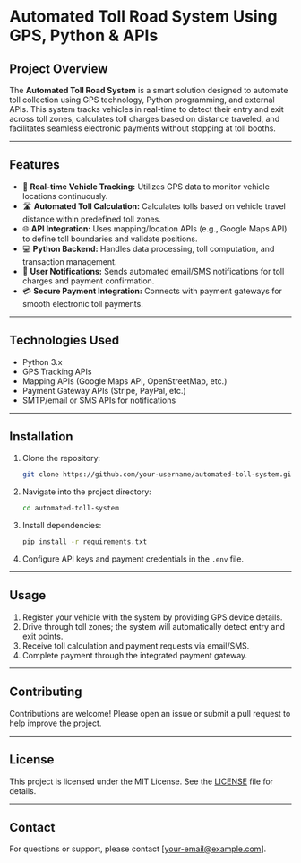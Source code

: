 # Automated Toll Road System Using GPS, Python & APIs

## Project Overview

The **Automated Toll Road System** is a smart solution designed to automate toll collection using GPS technology, Python programming, and external APIs. This system tracks vehicles in real-time to detect their entry and exit across toll zones, calculates toll charges based on distance traveled, and facilitates seamless electronic payments without stopping at toll booths.

---

## Features

- 🚗 **Real-time Vehicle Tracking:** Utilizes GPS data to monitor vehicle locations continuously.
- 🛣️ **Automated Toll Calculation:** Calculates tolls based on vehicle travel distance within predefined toll zones.
- 🌐 **API Integration:** Uses mapping/location APIs (e.g., Google Maps API) to define toll boundaries and validate positions.
- 💻 **Python Backend:** Handles data processing, toll computation, and transaction management.
- 🔔 **User Notifications:** Sends automated email/SMS notifications for toll charges and payment confirmation.
- 💳 **Secure Payment Integration:** Connects with payment gateways for smooth electronic toll payments.

---

## Technologies Used

- Python 3.x
- GPS Tracking APIs
- Mapping APIs (Google Maps API, OpenStreetMap, etc.)
- Payment Gateway APIs (Stripe, PayPal, etc.)
- SMTP/email or SMS APIs for notifications

---

## Installation

1. Clone the repository:
    ```bash
    git clone https://github.com/your-username/automated-toll-system.git
    ```
2. Navigate into the project directory:
    ```bash
    cd automated-toll-system
    ```
3. Install dependencies:
    ```bash
    pip install -r requirements.txt
    ```
4. Configure API keys and payment credentials in the `.env` file.

---

## Usage

1. Register your vehicle with the system by providing GPS device details.
2. Drive through toll zones; the system will automatically detect entry and exit points.
3. Receive toll calculation and payment requests via email/SMS.
4. Complete payment through the integrated payment gateway.

---

## Contributing

Contributions are welcome! Please open an issue or submit a pull request to help improve the project.

---

## License

This project is licensed under the MIT License. See the [LICENSE](LICENSE) file for details.

---

## Contact

For questions or support, please contact [your-email@example.com].

